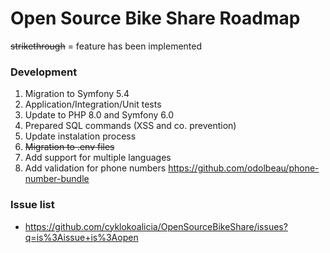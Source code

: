 Open Source Bike Share Roadmap
============
~~strikethrough~~ = feature has been implemented

### Development
1. Migration to Symfony 5.4
2. Application/Integration/Unit tests
3. Update to PHP 8.0 and Symfony 6.0
3. Prepared SQL commands (XSS and co. prevention)
4. Update instalation process
5. ~~Migration to .env files~~
6. Add support for multiple languages
7. Add validation for phone numbers https://github.com/odolbeau/phone-number-bundle

### Issue list
* https://github.com/cyklokoalicia/OpenSourceBikeShare/issues?q=is%3Aissue+is%3Aopen
